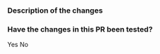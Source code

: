 ### Description of the changes



### Have the changes in this PR been tested?

<!--
Choose one (remove the line that doesn't apply):
-->
Yes
No
<!--
If the question doesn't apply (for example, it's not a code change), choose Yes.

Please respond to this question truthfully. We do not delay nor reject PRs
based on the answer to this question, but it allows to better review this PR.
-->